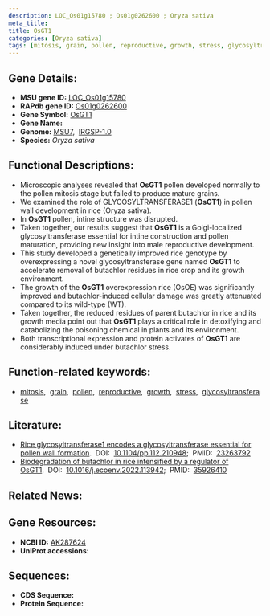 ```yaml
---
description: LOC_Os01g15780 ; Os01g0262600 ; Oryza sativa
meta_title:
title: OsGT1
categories: [Oryza sativa]
tags: [mitosis, grain, pollen, reproductive, growth, stress, glycosyltransferase]
---
```


## Gene Details:
- **MSU gene ID:** [LOC_Os01g15780](http://rice.uga.edu/cgi-bin/ORF_infopage.cgi?orf=LOC_Os01g15780)  
- **RAPdb gene ID:** [Os01g0262600](https://rapdb.dna.affrc.go.jp/locus/?name=Os01g0262600)  
- **Gene Symbol:** <u>OsGT1</u>
- **Gene Name:**
- **Genome:**  [MSU7](http://rice.uga.edu/),&nbsp;&nbsp;[IRGSP-1.0](https://rapdb.dna.affrc.go.jp/download/irgsp1.html)
- **Species:** *Oryza sativa*

## Functional Descriptions:
   - Microscopic analyses revealed that **OsGT1** pollen developed normally to the pollen mitosis stage but failed to produce mature grains.
   - We examined the role of GLYCOSYLTRANSFERASE1 (**OsGT1**) in pollen wall development in rice (Oryza sativa).
   - In **OsGT1** pollen, intine structure was disrupted.
   - Taken together, our results suggest that **OsGT1** is a Golgi-localized glycosyltransferase essential for intine construction and pollen maturation, providing new insight into male reproductive development.
   - This study developed a genetically improved rice genotype by overexpressing a novel glycosyltransferase gene named **OsGT1** to accelerate removal of butachlor residues in rice crop and its growth environment.
   - The growth of the **OsGT1** overexpression rice (OsOE) was significantly improved and butachlor-induced cellular damage was greatly attenuated compared to its wild-type (WT).
   - Taken together, the reduced residues of parent butachlor in rice and its growth media point out that **OsGT1** plays a critical role in detoxifying and catabolizing the poisoning chemical in plants and its environment.
   - Both transcriptional expression and protein activates of **OsGT1** are considerably induced under butachlor stress.

## Function-related keywords:
   - [mitosis](/tags/mitosis/),&nbsp;&nbsp;[grain](/tags/grain/),&nbsp;&nbsp;[pollen](/tags/pollen/),&nbsp;&nbsp;[reproductive](/tags/reproductive/),&nbsp;&nbsp;[growth](/tags/growth/),&nbsp;&nbsp;[stress](/tags/stress/),&nbsp;&nbsp;[glycosyltransferase](/tags/glycosyltransferase/)

## Literature:
   - [Rice glycosyltransferase1 encodes a glycosyltransferase essential for pollen wall formation](https://www.doi.org/10.1104/pp.112.210948).&nbsp;&nbsp;DOI:&nbsp;&nbsp;[10.1104/pp.112.210948](https://www.doi.org/10.1104/pp.112.210948);&nbsp;&nbsp;PMID:&nbsp;&nbsp;[23263792](https://pubmed.ncbi.nlm.nih.gov/23263792/)
   - [Biodegradation of butachlor in rice intensified by a regulator of OsGT1](https://www.doi.org/10.1016/j.ecoenv.2022.113942).&nbsp;&nbsp;DOI:&nbsp;&nbsp;[10.1016/j.ecoenv.2022.113942](https://www.doi.org/10.1016/j.ecoenv.2022.113942);&nbsp;&nbsp;PMID:&nbsp;&nbsp;[35926410](https://pubmed.ncbi.nlm.nih.gov/35926410/)

## Related News:

## Gene Resources:
- **NCBI ID:**  [AK287624](http://www.ncbi.nlm.nih.gov/nuccore/AK287624)
- **UniProt accessions:** [](https://www.uniprot.org/uniprotkb//entry)

## Sequences:
- **CDS Sequence:**
- **Protein Sequence:**
